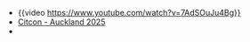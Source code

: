 - {{video https://www.youtube.com/watch?v=7AdSOuJu4Bg}}
- [Citcon - Auckland 2025](https://citconf.com/auckland2025)
-